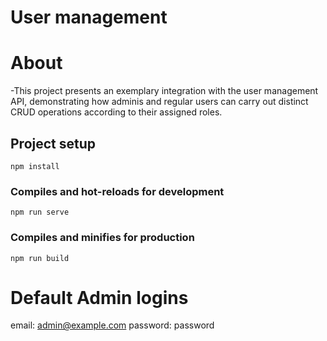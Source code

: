 # User management
# About
 -This project presents an exemplary integration with the user management API, demonstrating how adminis and regular users can  carry out distinct CRUD operations according to their assigned roles.

## Project setup
```
npm install
```

### Compiles and hot-reloads for development
```
npm run serve
```

### Compiles and minifies for production
```
npm run build
```
# Default Admin logins
email: admin@example.com
password: password